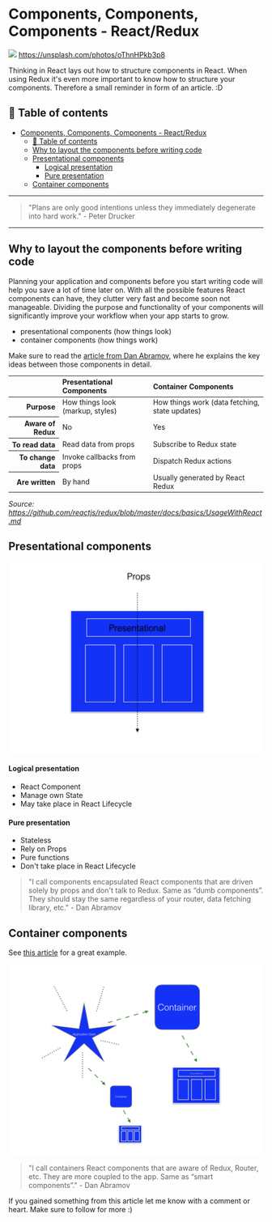# Components, Components, Components - React/Redux
[<img src="https://images.unsplash.com/photo-1493159815322-8ab88f5234aa?dpr=2&auto=format&fit=crop&w=1080&h=721&q=80&cs=tinysrgb&crop=&bg=">](
https://unsplash.com/photos/oThnHPkb3p8)
https://unsplash.com/photos/oThnHPkb3p8

Thinking in React lays out how to structure components in React. When using Redux it's even more important to know how to structure your components. Therefore a small reminder in form of an article. :D

## 📄 Table of contents


<!-- toc orderedList:0 depthFrom:1 depthTo:6 -->

* [Components, Components, Components - React/Redux](#components-components-components-reactredux)
  * [📄 Table of contents](#table-of-contents)
  * [Why to layout the components before writing code](#why-to-layout-the-components-before-writing-code)
  * [Presentational components](#presentational-components)
      * [Logical presentation](#logical-presentation)
      * [Pure presentation](#pure-presentation)
  * [Container components](#container-components)

<!-- tocstop -->

---
>"Plans are only good intentions unless they immediately degenerate into hard work." - Peter Drucker
---



## Why to layout the components before writing code

Planning your application and components before you start writing code will help you save a lot of time later on. With all the possible features React components can have, they clutter very fast and become soon not manageable. Dividing the purpose and functionality of your components will significantly improve your workflow when your app starts to grow.

- presentational components (how things look)
- container components (how things work)

Make sure to read the [article from Dan Abramov](https://medium.com/@dan_abramov/smart-and-dumb-components-7ca2f9a7c7d0), where he explains the key ideas between those components in detail.

<table>
    <thead>
        <tr>
            <th></th>
            <th scope="col" style="text-align:left">Presentational Components</th>
            <th scope="col" style="text-align:left">Container Components</th>
        </tr>
    </thead>
    <tbody>
        <tr>
          <th scope="row" style="text-align:right">Purpose</th>
          <td>How things look (markup, styles)</td>
          <td>How things work (data fetching, state updates)</td>
        </tr>
        <tr>
          <th scope="row" style="text-align:right">Aware of Redux</th>
          <td>No</th>
          <td>Yes</th>
        </tr>
        <tr>
          <th scope="row" style="text-align:right">To read data</th>
          <td>Read data from props</td>
          <td>Subscribe to Redux state</td>
        </tr>
        <tr>
          <th scope="row" style="text-align:right">To change data</th>
          <td>Invoke callbacks from props</td>
          <td>Dispatch Redux actions</td>
        </tr>
        <tr>
          <th scope="row" style="text-align:right">Are written</th>
          <td>By hand</td>
          <td>Usually generated by React Redux</td>
        </tr>
    </tbody>
</table>

*Source: https://github.com/reactjs/redux/blob/master/docs/basics/UsageWithReact.md*


## Presentational components

<img src="../assets/COMP/pres.jpeg" alt="presentational">

#### Logical presentation
- React Component
- Manage own State
- May take place in React Lifecycle

#### Pure presentation
- Stateless
- Rely on Props
- Pure functions
- Don't take place in React Lifecycle


>"I call components encapsulated React components that are driven solely by props and don't talk to Redux. Same as “dumb components”. They should stay the same regardless of your router, data fetching library, etc." - Dan Abramov

## Container components

See [this article](https://medium.com/@learnreact/container-components-c0e67432e005) for a great example.

<img src="../assets/COMP/cont.jpeg" alt="container">


>"I call containers React components that are aware of Redux, Router, etc. They are more coupled to the app. Same as “smart components”." - Dan Abramov



If you gained something from this article let me know with a comment or heart. Make sure to follow for more :)


<!-- Written by Daniel Deutsch (deudan1010@gmail.com) -->
